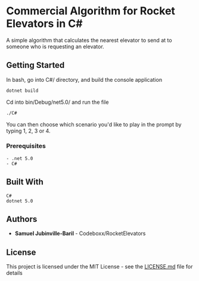# Commercial Algorithm for Rocket Elevators in C#

A simple algorithm that calculates the nearest elevator to send at to someone who is requesting an elevator.

## Getting Started

In bash, go into C#/ directory, and build the console application
```bash
dotnet build
```
Cd into bin/Debug/net5.0/ and run the file 
```bash
./C#
```
You can then choose which scenario you'd like to play in the prompt by typing 1, 2, 3 or 4.

### Prerequisites

```
- .net 5.0
- C#
```

## Built With

```
C#
dotnet 5.0
```

## Authors

* **Samuel Jubinville-Baril** - Codeboxx/RocketElevators 

## License

This project is licensed under the MIT License - see the [LICENSE.md](LICENSE) file for details

